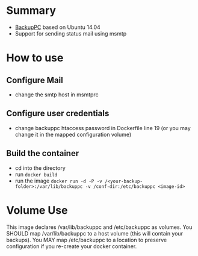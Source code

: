# Summary
* [BackupPC](http://backuppc.sourceforge.net/) based on Ubuntu 14.04
* Support for sending status mail using msmtp

# How to use
## Configure Mail
* change the smtp host in msmtprc

## Configure user credentials
* change backuppc htaccess password in Dockerfile line 19 (or you may
  change it in the mapped configuration volume)

## Build the container
* cd into the directory
* run ```docker build```
* run the image ```docker run -d -P -v /<your-backup-folder>:/var/lib/backuppc -v /conf-dir:/etc/backuppc <image-id>```

# Volume Use

This image declares /var/lib/backuppc and /etc/backuppc as volumes.
You SHOULD map /var/lib/backuppc to a host volume (this will contain
your backups).  You MAY map /etc/backuppc to a location to preserve
configuration if you re-create your docker container.
